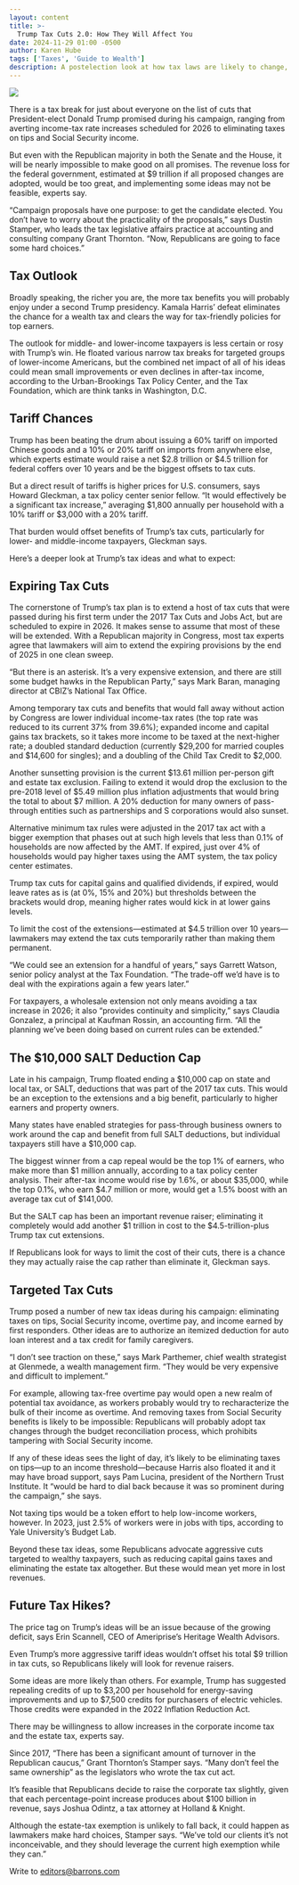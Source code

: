 ```yaml
---
layout: content
title: >-
  Trump Tax Cuts 2.0: How They Will Affect You
date: 2024-11-29 01:00 -0500
author: Karen Hube
tags: ['Taxes', 'Guide to Wealth']
description: A postelection look at how tax laws are likely to change, and especially the outlook for the 2017 tax cuts.
---
```





 


 








![](https://images.barrons.com/im-74634158?width=548&height=365)






There is a tax break for just about everyone on the list of cuts that President-elect Donald Trump promised during his campaign, ranging from averting income-tax rate increases scheduled for 2026 to eliminating taxes on tips and Social Security income. 


But even with the Republican majority in both the Senate and the House, it will be nearly impossible to make good on all promises. The revenue loss for the federal government, estimated at \$9 trillion if all proposed changes are adopted, would be too great, and implementing some ideas may not be feasible, experts say.


 “Campaign proposals have one purpose: to get the candidate elected. You don’t have to worry about the practicality of the proposals,” says Dustin Stamper, who leads the tax legislative affairs practice at accounting and consulting company Grant Thornton. “Now, Republicans are going to face some hard choices.”


Tax Outlook
-----------

 Broadly speaking, the richer you are, the more tax benefits you will probably enjoy under a second Trump presidency. Kamala Harris’ defeat eliminates the chance for a wealth tax and clears the way for tax-friendly policies for top earners.


The outlook for middle- and lower-income taxpayers is less certain or rosy with Trump’s win. He floated various narrow tax breaks for targeted groups of lower-income Americans, but the combined net impact of all of his ideas could mean small improvements or even declines in after-tax income, according to the Urban-Brookings Tax Policy Center, and the Tax Foundation, which are think tanks in Washington, D.C.


Tariff Chances
--------------

 Trump has been beating the drum about issuing a 60% tariff on imported Chinese goods and a 10% or 20% tariff on imports from anywhere else, which experts estimate would raise a net \$2.8 trillion or \$4.5 trillion for federal coffers over 10 years and be the biggest offsets to tax cuts.


But a direct result of tariffs is higher prices for U.S. consumers, says Howard Gleckman, a tax policy center senior fellow. “It would effectively be a significant tax increase,” averaging \$1,800 annually per household with a 10% tariff or \$3,000 with a 20% tariff. 





That burden would offset benefits of Trump’s tax cuts, particularly for lower- and middle-income taxpayers, Gleckman says. 


Here’s a deeper look at Trump’s tax ideas and what to expect:


Expiring Tax Cuts
-----------------

 The cornerstone of Trump’s tax plan is to extend a host of tax cuts that were passed during his first term under the 2017 Tax Cuts and Jobs Act, but are scheduled to expire in 2026. It makes sense to assume that most of these will be extended. With a Republican majority in Congress, most tax experts agree that lawmakers will aim to extend the expiring provisions by the end of 2025 in one clean sweep.


“But there is an asterisk. It’s a very expensive extension, and there are still some budget hawks in the Republican Party,” says Mark Baran, managing director at CBIZ’s National Tax Office.


Among temporary tax cuts and benefits that would fall away without action by Congress are lower individual income-tax rates (the top rate was reduced to its current 37% from 39.6%); expanded income and capital gains tax brackets, so it takes more income to be taxed at the next-higher rate; a doubled standard deduction (currently \$29,200 for married couples and \$14,600 for singles); and a doubling of the Child Tax Credit to \$2,000.





Another sunsetting provision is the current \$13.61 million per-person gift and estate tax exclusion. Failing to extend it would drop the exclusion to the pre-2018 level of \$5.49 million plus inflation adjustments that would bring the total to about \$7 million. A 20% deduction for many owners of pass-through entities such as partnerships and S corporations would also sunset.


Alternative minimum tax rules were adjusted in the 2017 tax act with a bigger exemption that phases out at such high levels that less than 0.1% of households are now affected by the AMT. If expired, just over 4% of households would pay higher taxes using the AMT system, the tax policy center estimates.


Trump tax cuts for capital gains and qualified dividends, if expired, would leave rates as is (at 0%, 15% and 20%) but thresholds between the brackets would drop, meaning higher rates would kick in at lower gains levels.


To limit the cost of the extensions—estimated at \$4.5 trillion over 10 years—lawmakers may extend the tax cuts temporarily rather than making them permanent. 


“We could see an extension for a handful of years,” says Garrett Watson, senior policy analyst at the Tax Foundation. “The trade-off we’d have is to deal with the expirations again a few years later.” 


For taxpayers, a wholesale extension not only means avoiding a tax increase in 2026; it also “provides continuity and simplicity,” says Claudia Gonzalez, a principal at Kaufman Rossin, an accounting firm. “All the planning we’ve been doing based on current rules can be extended.” 


The \$10,000 SALT Deduction Cap
-------------------------------

 Late in his campaign, Trump floated ending a \$10,000 cap on state and local tax, or SALT, deductions that was part of the 2017 tax cuts. This would be an exception to the extensions and a big benefit, particularly to higher earners and property owners.


Many states have enabled strategies for pass-through business owners to work around the cap and benefit from full SALT deductions, but individual taxpayers still have a \$10,000 cap.


The biggest winner from a cap repeal would be the top 1% of earners, who make more than \$1 million annually, according to a tax policy center analysis. Their after-tax income would rise by 1.6%, or about \$35,000, while the top 0.1%, who earn \$4.7 million or more, would get a 1.5% boost with an average tax cut of \$141,000.


But the SALT cap has been an important revenue raiser; eliminating it completely would add another \$1 trillion in cost to the \$4.5-trillion-plus Trump tax cut extensions.


If Republicans look for ways to limit the cost of their cuts, there is a chance they may actually raise the cap rather than eliminate it, Gleckman says. 


Targeted Tax Cuts
-----------------

 Trump posed a number of new tax ideas during his campaign: eliminating taxes on tips, Social Security income, overtime pay, and income earned by first responders. Other ideas are to authorize an itemized deduction for auto loan interest and a tax credit for family caregivers. 


“I don’t see traction on these,” says Mark Parthemer, chief wealth strategist at Glenmede, a wealth management firm. “They would be very expensive and difficult to implement.”


For example, allowing tax-free overtime pay would open a new realm of potential tax avoidance, as workers probably would try to recharacterize the bulk of their income as overtime. And removing taxes from Social Security benefits is likely to be impossible: Republicans will probably adopt tax changes through the budget reconciliation process, which prohibits tampering with Social Security income.


If any of these ideas sees the light of day, it’s likely to be eliminating taxes on tips—up to an income threshold—because Harris also floated it and it may have broad support, says Pam Lucina, president of the Northern Trust Institute. It “would be hard to dial back because it was so prominent during the campaign,” she says. 


Not taxing tips would be a token effort to help low-income workers, however. In 2023, just 2.5% of workers were in jobs with tips, according to Yale University’s Budget Lab.


Beyond these tax ideas, some Republicans advocate aggressive cuts targeted to wealthy taxpayers, such as reducing capital gains taxes and eliminating the estate tax altogether. But these would mean yet more in lost revenues.


Future Tax Hikes?
-----------------

 The price tag on Trump’s ideas will be an issue because of the growing deficit, says Erin Scannell, CEO of Ameriprise’s Heritage Wealth Advisors. 


Even Trump’s more aggressive tariff ideas wouldn’t offset his total \$9 trillion in tax cuts, so Republicans likely will look for revenue raisers.


Some ideas are more likely than others. For example, Trump has suggested repealing credits of up to \$3,200 per household for energy-saving improvements and up to \$7,500 credits for purchasers of electric vehicles. Those credits were expanded in the 2022 Inflation Reduction Act.


There may be willingness to allow increases in the corporate income tax and the estate tax, experts say.


Since 2017, “There has been a significant amount of turnover in the Republican caucus,” Grant Thornton’s Stamper says. “Many don’t feel the same ownership” as the legislators who wrote the tax cut act.


It’s feasible that Republicans decide to raise the corporate tax slightly, given that each percentage-point increase produces about \$100 billion in revenue, says Joshua Odintz, a tax attorney at Holland & Knight. 


Although the estate-tax exemption is unlikely to fall back, it could happen as lawmakers make hard choices, Stamper says. “We’ve told our clients it’s not inconceivable, and they should leverage the current high exemption while they can.”


Write to
[editors@barrons.com](mailto:editors@barrons.com)









